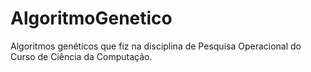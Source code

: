 # AlgoritmoGenetico
Algoritmos genéticos que fiz na disciplina de Pesquisa Operacional do Curso de Ciência da Computação.
